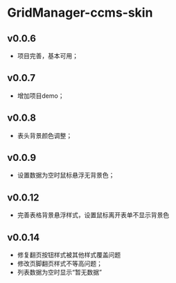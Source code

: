 # GridManager-ccms-skin

## v0.0.6

- 项目完善，基本可用；

## v0.0.7

- 增加项目demo；

## v0.0.8

- 表头背景颜色调整；

## v0.0.9

- 设置数据为空时鼠标悬浮无背景色；

## v0.0.12

- 完善表格背景悬浮样式，设置鼠标离开表单不显示背景色

## v0.0.14

- 修复翻页按钮样式被其他样式覆盖问题
- 修改页脚翻页样式不等高问题；
- 列表数据为空时显示“暂无数据”